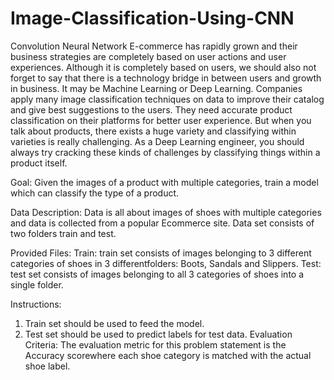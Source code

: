 # Image-Classification-Using-CNN
Convolution Neural Network
E-commerce has rapidly grown and their business strategies are completely based on user actions
and user experiences. Although it is completely based on users, we should also not forget to say
that there is a technology bridge in between users and growth in business. It may be Machine
Learning or Deep Learning. Companies apply many image classification techniques on data to
improve their catalog and give best suggestions to the users. They need accurate product
classification on their platforms for better user experience. But when you talk about products, there
exists a huge variety and classifying within varieties is really challenging. As a Deep Learning
engineer, you should always try cracking these kinds of challenges by classifying things within a
product itself.

Goal: Given the images of a product with multiple categories, train a model which can classify the
type of a product.

Data Description: Data is all about images of shoes with multiple categories and data is collected
from a popular Ecommerce site. Data set consists of two folders train and test.

Provided Files:
Train: train set consists of images belonging to 3 different categories of shoes in 3 
differentfolders: Boots, Sandals and Slippers.
Test: test set consists of images belonging to all 3 categories of shoes into a single folder.

Instructions:
1. Train set should be used to feed the model.
2. Test set should be used to predict labels for test data.
Evaluation Criteria: The evaluation metric for this problem statement is the Accuracy 
scorewhere each shoe category is matched with the actual shoe label.

